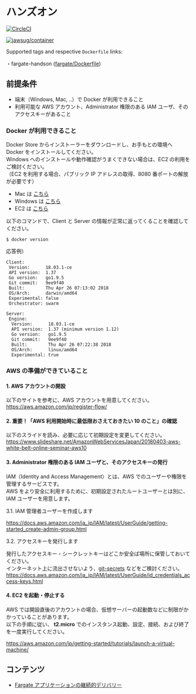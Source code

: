 # ハンズオン

[![CircleCI](https://circleci.com/gh/jawsug-container/hands-on.svg?style=svg)](https://circleci.com/gh/jawsug-container/hands-on)

[![jawsug/container](http://dockeri.co/image/jawsug/container)](https://hub.docker.com/r/jawsug/container/)

Supported tags and respective `Dockerfile` links:

・fargate-handson ([fargate/Dockerfile](https://github.com/jawsug-container/hands-on/blob/master/fargate/Dockerfile))  

## 前提条件

- 端末（Windows, Mac, ..）で Docker が利用できること
- 利用可能な AWS アカウント、Administrator 権限のある IAM ユーザ、そのアクセスキーがあること

### Docker が利用できること

Docker Store からインストーラーをダウンロードし、お手もとの環境へ Docker をインストールしてください。  
Windows へのインストールや動作確認がうまくできない場合は、EC2 の利用をご検討ください。  
（EC2 を利用する場合、パブリック IP アドレスの取得、8080 番ポートの解放が必要です）  

- Mac は [こちら](https://store.docker.com/editions/community/docker-ce-desktop-mac)
- Windows は [こちら](https://store.docker.com/editions/community/docker-ce-desktop-windows)
- EC2 は [こちら](https://docs.aws.amazon.com/ja_jp/AmazonECS/latest/developerguide/docker-basics.html)

以下のコマンドで、Client と Server の情報が正常に返ってくることを確認してください。

```
$ docker version
```

応答例）

```
Client:
 Version:      18.03.1-ce
 API version:  1.37
 Go version:   go1.9.5
 Git commit:   9ee9f40
 Built:        Thu Apr 26 07:13:02 2018
 OS/Arch:      darwin/amd64
 Experimental: false
 Orchestrator: swarm

Server:
 Engine:
  Version:      18.03.1-ce
  API version:  1.37 (minimum version 1.12)
  Go version:   go1.9.5
  Git commit:   9ee9f40
  Built:        Thu Apr 26 07:22:38 2018
  OS/Arch:      linux/amd64
  Experimental: true
```

### AWS の準備ができていること

#### 1. AWS アカウントの開設

以下のサイトを参考に、AWS アカウントを用意してください。  
https://aws.amazon.com/jp/register-flow/

#### 2. 重要！「AWS 利用開始時に最低限おさえておきたい 10 のこと」の確認

以下のスライドを読み、必要に応じて初期設定を変更してください。  
https://www.slideshare.net/AmazonWebServicesJapan/20180403-aws-white-belt-online-seminar-aws10

#### 3. Administrator 権限のある IAM ユーザと、そのアクセスキーの発行

IAM（Identity and Access Management）とは、AWS でのユーザーや権限を管理するサービスです。  
AWS をより安全に利用するために、初期設定されたルートユーザーとは別に、IAM ユーザーを用意します。

3.1. IAM 管理者ユーザーを作成します

https://docs.aws.amazon.com/ja_jp/IAM/latest/UserGuide/getting-started_create-admin-group.html

3.2. アクセスキーを発行します

発行したアクセスキー・シークレットキーはどこか安全ば場所に保管しておいてください。  
インターネット上に流出させないよう、[git-secrets](https://github.com/awslabs/git-secrets) などをご検討ください。
https://docs.aws.amazon.com/ja_jp/IAM/latest/UserGuide/id_credentials_access-keys.html

#### 4. EC2 を起動・停止する

AWS では開設直後のアカウントの場合、仮想サーバーの起動数などに制限がかかっていることがあります。  
以下の手順に従い、 **t2.micro** でのインスタンス起動、設定、接続、および終了を一度実行してください。

https://aws.amazon.com/jp/getting-started/tutorials/launch-a-virtual-machine/


## コンテンツ

- [Fargate アプリケーションの継続的デリバリー](https://github.com/jawsug-container/hands-on/blob/master/fargate/README.md)
